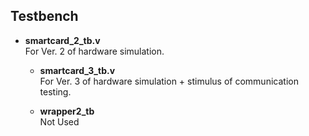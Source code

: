 ## Testbench

- **smartcard_2_tb.v**  
  For Ver. 2 of hardware simulation.

  - **smartcard_3_tb.v**  
  For Ver. 3 of hardware simulation + stimulus of communication testing.

  - **wrapper2_tb**  
  Not Used
